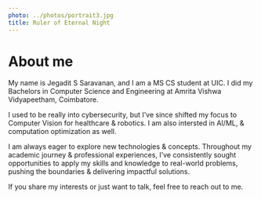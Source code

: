 ```yaml
---
photo: ../photos/portrait3.jpg
title: Ruler of Eternal Night
---
```

# About me
My name is Jegadit S Saravanan, and I am a MS CS student at UIC. I did my Bachelors in Computer Science and Engineering at Amrita Vishwa Vidyapeetham, Coimbatore.

I used to be really into cybersecurity, but I’ve since shifted my focus to Computer Vision for healthcare & robotics. I am also intersted in AI/ML, & computation optimization as well.

I am always eager to explore new technologies & concepts. Throughout my academic journey & professional experiences, I’ve consistently sought opportunities to apply my skills and knowledge to real-world problems, pushing the boundaries & delivering impactful solutions.

If you share my interests or just want to talk, feel free to reach out to me.